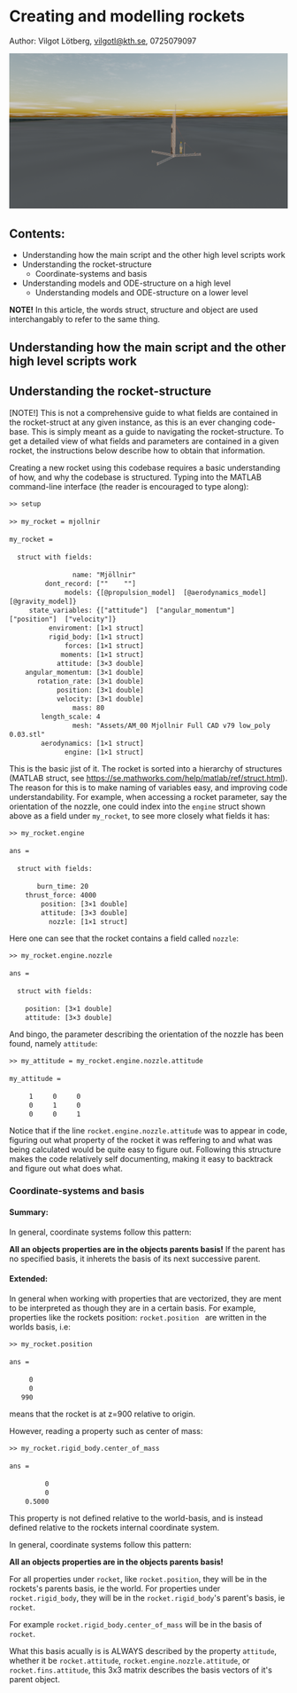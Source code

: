 # Creating and modelling rockets
Author: Vilgot Lötberg, vilgotl@kth.se, 0725079097

![](./Assets/mjollnir.png)

<h2>Contents:</h2>

- Understanding how the main script and the other high level scripts work
- Understanding the rocket-structure
    - Coordinate-systems and basis
- Understanding models and ODE-structure on a high level
    - Understanding models and ODE-structure on a lower level


**NOTE!**
In this article, the words struct, structure and object are used interchangably to refer to the same thing.


<h2>Understanding how the main script and the other high level scripts work</h2>




<h2>Understanding the rocket-structure</h2>

[NOTE!] This is not a comprehensive guide to what fields are contained in the rocket-struct at any given instance, as this is an ever changing code-base. This is simply meant as a guide to navigating the rocket-structure. To get a detailed view of what fields and parameters are contained in a given rocket, the instructions below describe how to obtain that information.

Creating a new rocket using this codebase requires a basic understanding of how, and why the codebase is structured. Typing into the MATLAB command-line interface (the reader is encouraged to type along):

```
>> setup

>> my_rocket = mjollnir

my_rocket = 

  struct with fields:

                name: "Mjöllnir"
         dont_record: [""    ""]
              models: {[@propulsion_model]  [@aerodynamics_model]  [@gravity_model]}
     state_variables: {["attitude"]  ["angular_momentum"]  ["position"]  ["velocity"]}
          enviroment: [1×1 struct]
          rigid_body: [1×1 struct]
              forces: [1×1 struct]
             moments: [1×1 struct]
            attitude: [3×3 double]
    angular_momentum: [3×1 double]
       rotation_rate: [3×1 double]
            position: [3×1 double]
            velocity: [3×1 double]
                mass: 80
        length_scale: 4
                mesh: "Assets/AM_00 Mjollnir Full CAD v79 low_poly 0.03.stl"
        aerodynamics: [1×1 struct]
              engine: [1×1 struct]

```


This is the basic jist of it. The rocket is sorted into a hierarchy of structures (MATLAB struct, see https://se.mathworks.com/help/matlab/ref/struct.html). The reason for this is to make naming of variables easy, and improving code understandability. For example, when accessing a rocket parameter, say the orientation of the nozzle, one could index into the ``engine`` struct shown above as a field under ``my_rocket``, to see more closely what fields it has:

```
>> my_rocket.engine

ans = 

  struct with fields:

       burn_time: 20
    thrust_force: 4000
        position: [3×1 double]
        attitude: [3×3 double]
          nozzle: [1×1 struct]
```

Here one can see that the rocket contains a field called ``nozzle``:

```
>> my_rocket.engine.nozzle

ans = 

  struct with fields:

    position: [3×1 double]
    attitude: [3×3 double]

```

And bingo, the parameter describing the orientation of the nozzle has been found, namely ``attitude``:

```
>> my_attitude = my_rocket.engine.nozzle.attitude

my_attitude =

     1     0     0
     0     1     0
     0     0     1

```


Notice that if the line ``rocket.engine.nozzle.attitude`` was to appear in code, figuring out what property of the rocket it was reffering to and what was being calculated would be quite easy to figure out. Following this structure makes the code relatively self documenting, making it easy to backtrack and figure out what does what.

<h3>Coordinate-systems and basis</h3>
<h4>Summary:</h4> 
In general, coordinate systems follow this pattern:

**All an objects properties are in the objects parents basis!**
If the parent has no specified basis, it inherets the basis of its next successive parent.


<h4>Extended:</h4>

In general when working with properties that are vectorized, they are ment to be interpreted as though they are in a certain basis. For example, properties like the rockets position: ``rocket.position `` are written in the worlds basis, i.e:

```
>> my_rocket.position

ans =

     0
     0
   990
```

means that the rocket is at z=900 relative to origin.

However, reading a property such as center of mass:


```
>> my_rocket.rigid_body.center_of_mass

ans =

         0
         0
    0.5000
```

This property is not defined relative to the world-basis, and is instead defined relative to the rockets internal coordinate system.


In general, coordinate systems follow this pattern:

**All an objects properties are in the objects parents basis!**

For all properties under ``rocket``, like ``rocket.position``, they will be in the rockets's parents basis, ie the world. For properties under ``rocket.rigid_body``, they will be in the ``rocket.rigid_body``'s parent's basis, ie ``rocket``. 

For example ``rocket.rigid_body.center_of_mass`` will be in the basis of ``rocket``.

What this basis acually is is ALWAYS described by the property ``attitude``, whether it be ``rocket.attitude``, ``rocket.engine.nozzle.attitude``, or ``rocket.fins.attitude``, this 3x3 matrix describes the basis vectors of it's parent object.